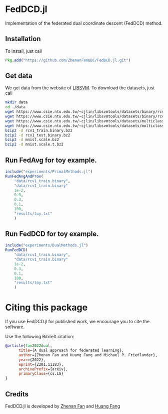# FedDCD.jl
Implementation of the federated dual coordinate descent (FedDCD) method.

## Installation
To install, just call
```julia
Pkg.add("https://github.com/ZhenanFanUBC/FedDCD.jl.git")
```

## Get data
We get data from the website of [LIBSVM](https://www.csie.ntu.edu.tw/~cjlin/libsvm/). To download the datasets, just call
```bash
mkdir data
cd ./data
wget https://www.csie.ntu.edu.tw/~cjlin/libsvmtools/datasets/binary/rcv1_train.binary.bz2
wget https://www.csie.ntu.edu.tw/~cjlin/libsvmtools/datasets/binary/rcv1_test.binary.bz2
wget https://www.csie.ntu.edu.tw/~cjlin/libsvmtools/datasets/multiclass/mnist.scale.bz2
wget https://www.csie.ntu.edu.tw/~cjlin/libsvmtools/datasets/multiclass/mnist.scale.t.bz2
bzip2 -d rcv1_train.binary.bz2
bzip2 -d rcv1_test.binary.bz2
bzip2 -d mnist.scale.bz2
bzip2 -d mnist.scale.t.bz2
```

## Run FedAvg for toy example.
```julia
include("experiments/PrimalMethods.jl")
RunFedAvgAndProx(
    "data/rcv1_train.binary",
    "data/rcv1_train.binary"
    1e-2,
    0.0,
    0.3,
    0.1,
    100,
    "results/toy.txt"
    )
```

## Run FedDCD for toy example.
```julia
include("experiments/DualMethods.jl")
RunFedDCD(
    "data/rcv1_train.binary",
    "data/rcv1_train.binary"
    1e-2,
    0.3,
    0.1,
    100,
    "results/toy.txt"
    )
```

# Citing this package

If you use FedDCD.jl for published work,
we encourage you to cite the software.

Use the following BibTeX citation:

```bibtex
@article{fan2022dual,
      title={A dual approach for federated learning}, 
      author={Zhenan Fan and Huang Fang and Michael P. Friedlander},
      year={2022},
      eprint={2201.11183},
      archivePrefix={arXiv},
      primaryClass={cs.LG}
}
```

## Credits

FedDCD.jl is developed by
[Zhenan Fan](https://zhenanf.me/)
and [Huang Fang](https://www.cs.ubc.ca/~hgfang/)

